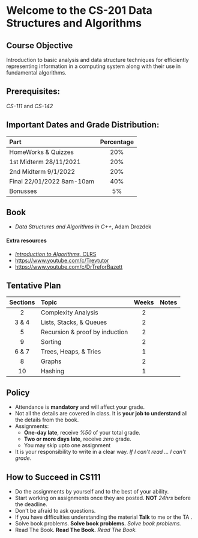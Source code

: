 # Welcome to the CS-201 Data Structures and Algorithms

## Course Objective
Introduction to basic analysis and data structure techniques for efficiently representing information in a computing system along with their use in fundamental algorithms.

## Prerequisites: 
*CS-111* and *CS-142*


## Important Dates and Grade Distribution:

| Part        | Percentage  |
| :-------------|:-----:|
| HomeWorks & Quizzes     | 20%|
| 1st Midterm 28/11/2021 | 20%|
| 2nd Midterm 9/1/2022 | 20%|
| Final 22/01/2022 8am-10am   | 40%|
| Bonusses | 5%|

## Book
* *Data Structures and Algorithms in C++*, Adam Drozdek
#### Extra resources
* [*Introduction to Algorithms*, CLRS](https://en.wikipedia.org/wiki/Introduction_to_Algorithms)
* https://www.youtube.com/c/Trevtutor
* https://www.youtube.com/c/DrTreforBazett

## Tentative Plan 
| Sections        | Topic  | Weeks | Notes
|:-------------:|:-----|:----:|:----:|
| 2 | Complexity Analysis| 2| |
| 3 & 4 | Lists, Stacks, & Queues | 2 | | 
|5 | Recursion & proof by induction | 2|  |
| 9 | Sorting | 2| | 
| 6 & 7 | Trees, Heaps, & Tries  | 1| |
| 8 | Graphs | 2| |
| 10 | Hashing  | 1| |

## Policy
- Attendance is **mandatory** and will affect your grade.  
- Not all the details are covered in class. It is **your job to understand** all the details from the book. 
- Assignments:
  - **One-day late**, receive *%50* of your total grade. 
  - **Two or more days late**, receive *zero* grade. 
  - You may skip upto one assignment
- It is your responsibility to write in a clear way. *If I can't read ...  I can't grade*.

## How to Succeed in CS111
* Do the assignments by yourself and to the best of your ability. 
* Start working on assignments once they are posted. **NOT** *24hrs* before the deadline. 
* Don't be afraid to ask questions. 
* If you have difficulties understanding the material **Talk** to me or the TA . 
* Solve book problems. **Solve book problems.** *Solve book problems.*
* Read The Book. **Read The Book.** *Read The Book.*





